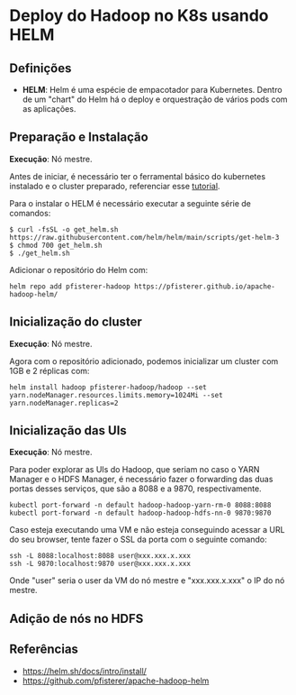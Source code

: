 # Deploy do Hadoop no K8s usando HELM

## Definições
* **HELM**: Helm é uma espécie de empacotador para Kubernetes. Dentro de um "chart" do Helm há o deploy e orquestração de vários pods com as aplicações.

## Preparação e Instalação

**Execução**: Nó mestre.

Antes de iniciar, é necessário ter o ferramental básico do kubernetes instalado e o cluster preparado, referenciar esse [tutorial](https://github.com/eduardoluizgs/dataops/blob/main/install-kubernetes.md).

Para o instalar o HELM é necessário executar a seguinte série de comandos:
```
$ curl -fsSL -o get_helm.sh https://raw.githubusercontent.com/helm/helm/main/scripts/get-helm-3
$ chmod 700 get_helm.sh
$ ./get_helm.sh
```
Adicionar o repositório do Helm com:
```
helm repo add pfisterer-hadoop https://pfisterer.github.io/apache-hadoop-helm/
```

## Inicialização do cluster

**Execução**: Nó mestre.

Agora com o repositório adicionado, podemos inicializar um cluster com 1GB e 2 réplicas com:

```
helm install hadoop pfisterer-hadoop/hadoop --set yarn.nodeManager.resources.limits.memory=1024Mi --set yarn.nodeManager.replicas=2
```

## Inicialização das UIs

**Execução**: Nó mestre.

Para poder explorar as UIs do Hadoop, que seriam no caso o YARN Manager e o HDFS Manager, é necessário fazer o forwarding das duas portas desses serviços, que são a 8088 e a 9870, respectivamente.

```
kubectl port-forward -n default hadoop-hadoop-yarn-rm-0 8088:8088
kubectl port-forward -n default hadoop-hadoop-hdfs-nn-0 9870:9870
```
Caso esteja executando uma VM e não esteja conseguindo acessar a URL do seu browser, tente fazer o SSL da porta com o seguinte comando:

```
ssh -L 8088:localhost:8088 user@xxx.xxx.x.xxx
ssh -L 9870:localhost:9870 user@xxx.xxx.x.xxx
```

Onde "user" seria o user da VM do nó mestre e "xxx.xxx.x.xxx" o IP do nó mestre. 

## Adição de nós no HDFS




## Referências
* https://helm.sh/docs/intro/install/
* https://github.com/pfisterer/apache-hadoop-helm
